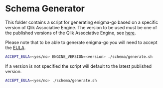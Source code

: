 # Schema Generator

This folder contains a script for generating enigma-go based on a specific version of Qlik Associative Engine.
The version to be used must be one of the published versions of the Qlik Associative Engine, see [here](https://hub.docker.com/r/qlikcore/engine/tags/).

Please note that to be able to generate enigma-go you will need to accept the [EULA](https://core.qlik.com/eula/).

```bash
ACCEPT_EULA=<yes/no> ENGINE_VERSION=<version> ./schema/generate.sh
```

If a version is not specified the script will default to the latest published version.

```bash
ACCEPT_EULA=<yes/no> ./schema/generate.sh
```
